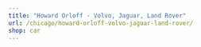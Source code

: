 ```yaml
---
title: "Howard Orloff - Volvo, Jaguar, Land Rover"
url: /chicago/howard-orloff-volvo-jaguar-land-rover/
shop: car
---
```

